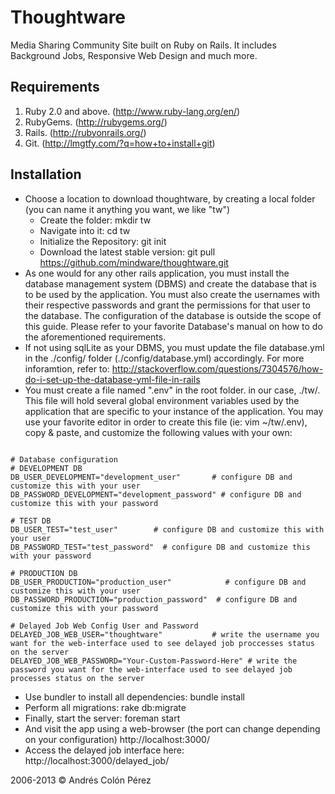 Thoughtware
===========

Media Sharing Community Site built on Ruby on Rails. It includes Background Jobs, Responsive Web Design and much more.


Requirements
------------
1. Ruby 2.0 and above. (http://www.ruby-lang.org/en/)
2. RubyGems. (http://rubygems.org/)
3. Rails. (http://rubyonrails.org/) 
4. Git. (http://lmgtfy.com/?q=how+to+install+git) 

Installation 
------------

* Choose a location to download thoughtware, by creating a local folder (you can name it anything you want, we like "tw")
	* Create the folder: mkdir tw 
	* Navigate into it: cd tw
	* Initialize the Repository: git init 
	* Download the latest stable version: git pull https://github.com/mindware/thoughtware.git
* As one would for any other rails application, you must install the database management system (DBMS) and create the database that is to be used by the application. You must also create the usernames with their respective passwords and grant the permissions for that user to the database. The configuration of the database is outside the scope of this guide. Please refer to your favorite Database's manual on how to do the aforementioned requirements. 
* If not using sqlLite as your DBMS, you must update the file database.yml in the ./config/ folder (./config/database.yml) accordingly. For more inforamtion, refer to: http://stackoverflow.com/questions/7304576/how-do-i-set-up-the-database-yml-file-in-rails
* You must create a file named ".env" in the root folder. in our case, ./tw/. This file will hold several global environment variables used by the application that are specific to your instance of the application. You may use your favorite editor in order to create this file (ie: vim ~/tw/.env), copy & paste, and customize the following values with your own:	

```

# Database configuration
# DEVELOPMENT DB
DB_USER_DEVELOPMENT="development_user" 		 # configure DB and customize this with your user
DB_PASSWORD_DEVELOPMENT="development_password" # configure DB and customize this with your password

# TEST DB
DB_USER_TEST="test_user"  		# configure DB and customize this with your user
DB_PASSWORD_TEST="test_password"  # configure DB and customize this with your password

# PRODUCTION DB
DB_USER_PRODUCTION="production_user"			# configure DB and customize this with your user
DB_PASSWORD_PRODUCTION="production_password"  # configure DB and customize this with your password

# Delayed Job Web Config User and Password
DELAYED_JOB_WEB_USER="thoughtware"			 # write the username you want for the web-interface used to see delayed job proccesses status on the server
DELAYED_JOB_WEB_PASSWORD="Your-Custom-Password-Here" # write the password you want for the web-interface used to see delayed job processes status on the server

```

* Use bundler to install all dependencies: bundle install
* Perform all migrations: rake db:migrate
* Finally, start the server: foreman start
* And visit the app using a web-browser (the port can change depending on your configuration) http://localhost:3000/
* Access the delayed job interface here: http://localhost:3000/delayed_job/


2006-2013 &copy; Andrés Colón Pérez
